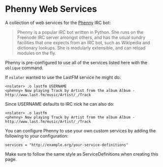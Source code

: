Phenny Web Services
===================

A collection of web services for the [Phenny](http://inamidst.com/phenny/) IRC bot:

> Phenny is a popular IRC bot written in Python. She runs on the Freenode IRC server amongst others, and has the usual sundry facilities that one expects from an IRC bot, such as Wikipedia and dictionary lookups. She is modularly extensible, and can reload modules on the fly.

Phenny is pre-configured to use all of the services listed here with the `oblique` command.

If `nslater` wanted to use the LastFM service he might do:

    <nslater> .o lastfm USERNAME
    <phenny> Now playing Track by Artist from the album Album - http://www.last.fm/music/Artist/_/Track

Since USERNAME defaults to IRC nick he can also do:

    <nslater> .o lastfm
    <phenny> Now playing Track by Artist from the album Album - http://www.last.fm/music/Artist/_/Track

You can configure Phenny to use your own custom services by adding the following to your configuration:

    services = "http://example.org/your-service-definitions"

Make sure to follow the same style as ServiceDefinitions when creating this page.
